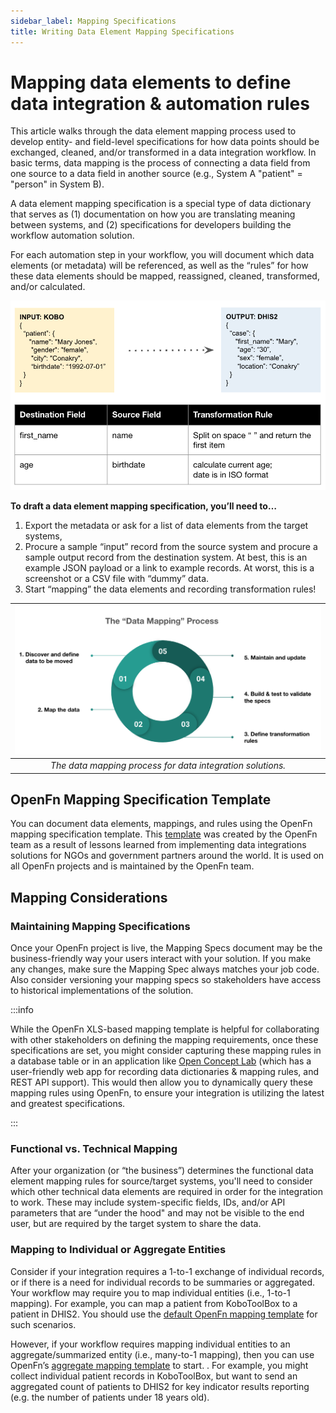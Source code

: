 ```yaml
---
sidebar_label: Mapping Specifications
title: Writing Data Element Mapping Specifications
---
```


# Mapping data elements to define data integration & automation rules

This article walks through the data element mapping process used to develop entity- and field-level specifications for how data points should be exchanged, cleaned, and/or transformed in a data integration workflow. In basic terms, data mapping is the process of connecting a data field from one source to a data field in another source (e.g., System A "patient" =  "person" in System B).


A data element mapping specification is a special type of data dictionary that serves as (1) documentation on how you are translating meaning between systems, and (2)  specifications for developers building the workflow automation solution.

For each automation step in your workflow, you will document which data elements (or metadata) will be referenced, as well as the “rules” for how these data elements should be mapped, reassigned, cleaned, transformed, and/or calculated.

![mapping](/img/mapping_example.png)
 


__To draft a data element mapping specification, you’ll need to…__

1. Export the metadata or ask for a list of data elements from the target systems,
2. Procure a sample “input” record from the source system and procure a sample output record from the destination system. At best, this is an example JSON payload or a link to example records. At worst, this is a screenshot or a CSV file with “dummy” data. 
3. Start “mapping” the data elements and recording transformation rules! 

| ![mapping](/img/mapping_process.png) |
|:--:|
| *The data mapping process for data integration solutions.*|
 

## OpenFn Mapping Specification Template
You can document data elements, mappings, and rules using the OpenFn mapping specification template. This [template](https://docs.google.com/spreadsheets/d/19sPRLP4zeFgFbtOL1wKh-rc7D0KPMu3etmOOG_x5t68/edit#gid=1275153608) was created by the OpenFn team as a result of lessons learned from implementing data integrations solutions for NGOs and government partners around the world. It is used on all OpenFn projects and is maintained by the OpenFn team. 


## Mapping Considerations

### Maintaining Mapping Specifications
Once your OpenFn project is live, the Mapping Specs document may be the business-friendly way your users interact with your solution. If you make any changes, make sure the Mapping Spec always matches your job code. Also consider versioning your mapping specs so stakeholders have access to historical implementations of the solution. 

:::info

While the OpenFn XLS-based mapping template is helpful for collaborating with other stakeholders on defining the mapping requirements, once these specifications are set, you might consider capturing these mapping rules in a database table or in an application like [Open Concept Lab](https://openconceptlab.org/) (which has a user-friendly web app for recording data dictionaries & mapping rules, and REST API support). This would then allow you to dynamically query these mapping rules using OpenFn, to ensure your integration is utilizing the latest and greatest specifications. 

:::

### Functional vs. Technical Mapping 
After your organization (or “the business”) determines the functional data element mapping rules for source/target systems, you'll need to consider which other technical data elements are required in order for the integration to work. These may include system-specific fields, IDs, and/or API parameters that are “under the hood" and may not be visible to the end user, but are required by the target system to share the data. 


### Mapping to Individual or Aggregate Entities 

Consider if your integration requires a 1-to-1 exchange of individual records, or if there is a need for individual records to be summaries or aggregated. 
Your workflow may require you to map individual entities (i.e., 1-to-1 mapping). For example, you can map a patient from KoboToolBox to a patient in DHIS2. You should use the [default OpenFn mapping template](https://docs.google.com/spreadsheets/d/19sPRLP4zeFgFbtOL1wKh-rc7D0KPMu3etmOOG_x5t68/edit#gid=1275153608) for such scenarios. 

However, if your workflow requires mapping individual entities to an aggregate/summarized entity (i.e., many-to-1 mapping), then you can use OpenFn’s [aggregate mapping template](https://docs.google.com/spreadsheets/d/1JVcM7FEkCeezHXONRaAaEPFks9lS8xO_q51jql_hUtc/edit) to start. 
 . For example, you might collect individual patient records in KoboToolBox, but want to send an aggregated count of patients to DHIS2 for key indicator results reporting (e.g. the number of patients under 18 years old). 
  